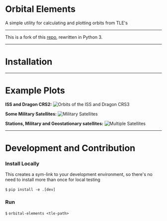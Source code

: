 # Orbital Elements

A simple utility for calculating and plotting orbits from TLE's

***

This is a fork of this [repo](https://github.com/Elucidation/OrbitalElements), rewritten in Python 3.

***

# Installation


***

# Example Plots

**ISS and Dragon CRS2:**
![Orbits of the ISS and Dragon CRS3](http://i.imgur.com/pNmEbRh.png "ISS and Dragon CRS2")

**Some Military Satellites:**
![Military Satellites](http://i.imgur.com/jR8ZMN2.png "Military Satellites")

**Stations, Military and Geostationary satellites:**
![Multiple Satellites](http://i.imgur.com/iQC3i2c.png "Multiple Satellites")

***

# Development and Contribution

### Install Locally

This creates a sym-link to your development environment, so there's no need to install more than once for local testing

`$` `pip install -e .[dev]`

### Run

`$` `orbital-elements <tle-path>`
